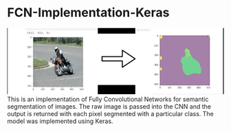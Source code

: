 # FCN-Implementation-Keras
![](https://github.com/Tez01/FCN-Implementation-Keras/blob/master/segmentation.png)
This is an implementation of Fully Convolutional Networks for semantic segmentation of images. The raw image is passed into the CNN and the output is returned with each pixel segmented with a particular class. The model was implemented using Keras.

